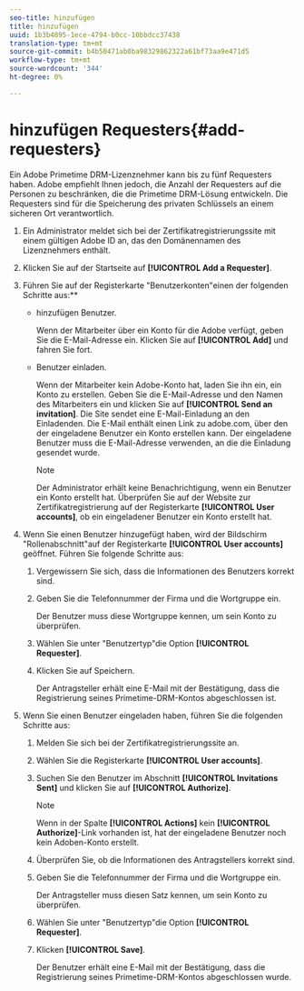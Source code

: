 ```yaml
---
seo-title: hinzufügen
title: hinzufügen
uuid: 1b3b4895-1ece-4794-b0cc-10bbdcc37438
translation-type: tm+mt
source-git-commit: b4b50471ab0ba98329862322a61bf73aa9e471d5
workflow-type: tm+mt
source-wordcount: '344'
ht-degree: 0%

---
```



# hinzufügen Requesters{#add-requesters}

Ein Adobe Primetime DRM-Lizenznehmer kann bis zu fünf Requesters haben. Adobe empfiehlt Ihnen jedoch, die Anzahl der Requesters auf die Personen zu beschränken, die die Primetime DRM-Lösung entwickeln. Die Requesters sind für die Speicherung des privaten Schlüssels an einem sicheren Ort verantwortlich.

1. Ein Administrator meldet sich bei der Zertifikatregistrierungssite mit einem gültigen Adobe ID an, das den Domänennamen des Lizenznehmers enthält.
1. Klicken Sie auf der Startseite auf **[!UICONTROL Add a Requester]**.
1. Führen Sie auf der Registerkarte &quot;Benutzerkonten&quot;einen der folgenden Schritte aus:**

   * hinzufügen Benutzer.

      Wenn der Mitarbeiter über ein Konto für die Adobe verfügt, geben Sie die E-Mail-Adresse ein. Klicken Sie auf **[!UICONTROL Add]** und fahren Sie fort.
   * Benutzer einladen.

      Wenn der Mitarbeiter kein Adobe-Konto hat, laden Sie ihn ein, ein Konto zu erstellen. Geben Sie die E-Mail-Adresse und den Namen des Mitarbeiters ein und klicken Sie auf **[!UICONTROL Send an invitation]**. Die Site sendet eine E-Mail-Einladung an den Einladenden. Die E-Mail enthält einen Link zu adobe.com, über den der eingeladene Benutzer ein Konto erstellen kann. Der eingeladene Benutzer muss die E-Mail-Adresse verwenden, an die die Einladung gesendet wurde.

      >[!NOTE]
      >
      >Der Administrator erhält keine Benachrichtigung, wenn ein Benutzer ein Konto erstellt hat. Überprüfen Sie auf der Website zur Zertifikatregistrierung auf der Registerkarte **[!UICONTROL User accounts]**, ob ein eingeladener Benutzer ein Konto erstellt hat.

1. Wenn Sie einen Benutzer hinzugefügt haben, wird der Bildschirm &quot;Rollenabschnitt&quot;auf der Registerkarte **[!UICONTROL User accounts]** geöffnet. Führen Sie folgende Schritte aus:

   1. Vergewissern Sie sich, dass die Informationen des Benutzers korrekt sind.
   1. Geben Sie die Telefonnummer der Firma und die Wortgruppe ein.

      Der Benutzer muss diese Wortgruppe kennen, um sein Konto zu überprüfen.
   1. Wählen Sie unter &quot;Benutzertyp&quot;die Option **[!UICONTROL Requester]**.
   1. Klicken Sie auf Speichern.

      Der Antragsteller erhält eine E-Mail mit der Bestätigung, dass die Registrierung seines Primetime-DRM-Kontos abgeschlossen ist.

1. Wenn Sie einen Benutzer eingeladen haben, führen Sie die folgenden Schritte aus:

   1. Melden Sie sich bei der Zertifikatregistrierungssite an.
   1. Wählen Sie die Registerkarte **[!UICONTROL User accounts]**.
   1. Suchen Sie den Benutzer im Abschnitt **[!UICONTROL Invitations Sent]** und klicken Sie auf **[!UICONTROL Authorize]**.

      >[!NOTE]
      >
      >Wenn in der Spalte **[!UICONTROL Actions]** kein **[!UICONTROL Authorize]**-Link vorhanden ist, hat der eingeladene Benutzer noch kein Adoben-Konto erstellt.

   1. Überprüfen Sie, ob die Informationen des Antragstellers korrekt sind.
   1. Geben Sie die Telefonnummer der Firma und die Wortgruppe ein.

      Der Antragsteller muss diesen Satz kennen, um sein Konto zu überprüfen.
   1. Wählen Sie unter &quot;Benutzertyp&quot;die Option **[!UICONTROL Requester]**.
   1. Klicken **[!UICONTROL Save]**.

      Der Benutzer erhält eine E-Mail mit der Bestätigung, dass die Registrierung seines Primetime-DRM-Kontos abgeschlossen wurde.

